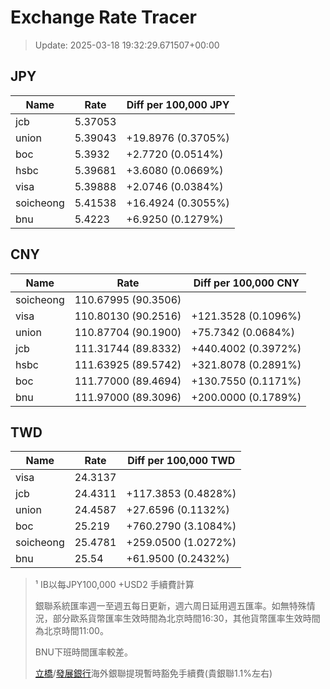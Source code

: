 # Exchange Rate Tracer

> Update: 2025-03-18 19:32:29.671507+00:00

## JPY

| Name      |    Rate | Diff per 100,000 JPY   |
|-----------|---------|------------------------|
| jcb       | 5.37053 |                        |
| union     | 5.39043 | +19.8976 (0.3705%)     |
| boc       | 5.3932  | +2.7720 (0.0514%)      |
| hsbc      | 5.39681 | +3.6080 (0.0669%)      |
| visa      | 5.39888 | +2.0746 (0.0384%)      |
| soicheong | 5.41538 | +16.4924 (0.3055%)     |
| bnu       | 5.4223  | +6.9250 (0.1279%)      |

## CNY

| Name      | Rate                | Diff per 100,000 CNY   |
|-----------|---------------------|------------------------|
| soicheong | 110.67995	(90.3506) |                        |
| visa      | 110.80130	(90.2516) | +121.3528 (0.1096%)    |
| union     | 110.87704	(90.1900) | +75.7342 (0.0684%)     |
| jcb       | 111.31744	(89.8332) | +440.4002 (0.3972%)    |
| hsbc      | 111.63925	(89.5742) | +321.8078 (0.2891%)    |
| boc       | 111.77000	(89.4694) | +130.7550 (0.1171%)    |
| bnu       | 111.97000	(89.3096) | +200.0000 (0.1789%)    |

## TWD

| Name      |    Rate | Diff per 100,000 TWD   |
|-----------|---------|------------------------|
| visa      | 24.3137 |                        |
| jcb       | 24.4311 | +117.3853 (0.4828%)    |
| union     | 24.4587 | +27.6596 (0.1132%)     |
| boc       | 25.219  | +760.2790 (3.1084%)    |
| soicheong | 25.4781 | +259.0500 (1.0272%)    |
| bnu       | 25.54   | +61.9500 (0.2432%)     |


> ¹ IB以每JPY100,000 +USD2 手續費計算
>
> 銀聯系統匯率週一至週五每日更新，週六周日延用週五匯率。如無特殊情況，部分歐系貨幣匯率生效時間為北京時間16:30，其他貨幣匯率生效時間為北京時間11:00。
>
> BNU下班時間匯率較差。
>
> [立橋](https://www.wlbank.com.mo/uploads/ueditor/file/20181211/1544536513900230.pdf)/[發展銀行](https://www.mdb.com.mo/Service_Charges_20230728.pdf)海外銀聯提現暫時豁免手續費(貴銀聯1.1%左右)

